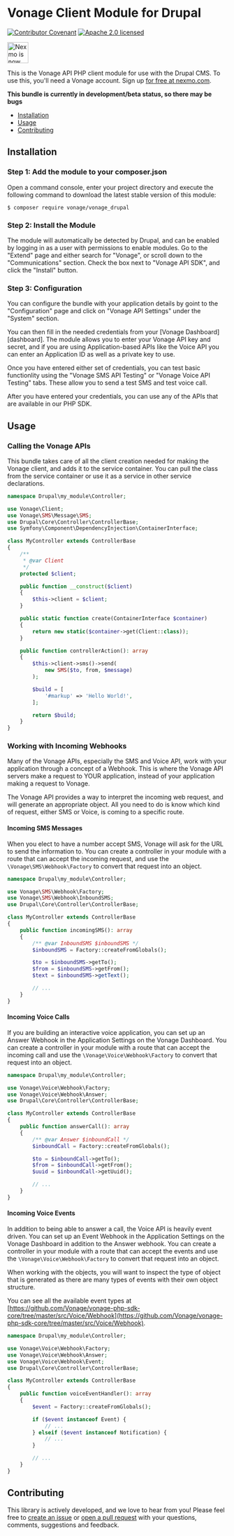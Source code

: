 # Vonage Client Module for Drupal
[![Contributor Covenant](https://img.shields.io/badge/Contributor%20Covenant-v2.0%20adopted-ff69b4.svg)](CODE_OF_CONDUCT.md)
[![Apache 2.0 licensed](https://img.shields.io/badge/license-Apache%202.0-blue.svg)](./LICENSE.txt)

<img src="https://developer.nexmo.com/assets/images/Vonage_Nexmo.svg" height="48px" alt="Nexmo is now known as Vonage" />

This is the Vonage API PHP client module for use with the Drupal CMS.
To use this, you'll need a Vonage account. Sign up [for free at nexmo.com][signup].

**This bundle is currently in development/beta status, so there may be bugs**

 * [Installation](#installation)
 * [Usage](#usage)
 * [Contributing](#contributing) 

## Installation

### Step 1: Add the module to your composer.json

Open a command console, enter your project directory and execute the
following command to download the latest stable version of this module:

```console
$ composer require vonage/vonage_drupal
```

### Step 2: Install the Module

The module will automatically be detected by Drupal, and can be enabled by
logging in as a user with permissions to enable modules. Go to the "Extend"
page and either search for "Vonage", or scroll down to the "Communications"
section. Check the box next to "Vonage API SDK", and click the "Install"
button.

### Step 3: Configuration

You can configure the bundle with your application details by goint to the 
"Configuration" page and click on "Vonage API Settings" under the "System"
section.

You can then fill in the needed credentials from your [Vonage Dashboard][dashboard].
The module allows you to enter your Vonage API key and secret, and if you are
using Application-based APIs like the Voice API you can enter an Application ID
as well as a private key to use.

Once you have entered either set of credentials, you can test basic
functionlity using the "Vonage SMS API Testing" or "Vonage Voice API Testing"
tabs. These allow you to send a test SMS and test voice call.

After you have entered your credentials, you can use any of the APIs that
are available in our PHP SDK. 

## Usage

### Calling the Vonage APIs

This bundle takes care of all the client creation needed for making the Vonage
client, and adds it to the service container. You can pull the class from the
service container or use it as a service in other service declarations.

```php
namespace Drupal\my_module\Controller;

use Vonage\Client;
use Vonage\SMS\Message\SMS;
use Drupal\Core\Controller\ControllerBase;
use Symfony\Component\DependencyInjection\ContainerInterface;

class MyController extends ControllerBase
{
    /**
     * @var Client
     */
    protected $client;

    public function __construct($client)
    {
        $this->client = $client;
    }

    public static function create(ContainerInterface $container)
    {
        return new static($container->get(Client::class));
    }

    public function controllerAction(): array
    {
        $this->client->sms()->send(
            new SMS($to, from, $message)
        );

        $build = [
            '#markup' => 'Hello World!',
        ];

        return $build;
    }
}
```

### Working with Incoming Webhooks

Many of the Vonage APIs, especially the SMS and Voice API, work with your
application through a concept of a Webhook. This is where the Vonage API
servers make a request to YOUR application, instead of your application
making a request to Vonage.

The Vonage API provides a way to interpret the incoming web request, and will
generate an appropriate object. All you need to do is know which kind of
request, either SMS or Voice, is coming to a specific route.

#### Incoming SMS Messages

When you elect to have a number accept SMS, Vonage will ask for the URL to send
the information to. You can create a controller in your module with a route
that can accept the incoming request, and use the `\Vonage\SMS\Webhook\Factory`
to convert that request into an object.

```php
namespace Drupal\my_module\Controller;

use Vonage\SMS\Webhook\Factory;
use Vonage\SMS\Webhook\InboundSMS;
use Drupal\Core\Controller\ControllerBase;

class MyController extends ControllerBase
{
    public function incomingSMS(): array
    {
        /** @var InboundSMS $inboundSMS */
        $inboundSMS = Factory::createFromGlobals();

        $to = $inboundSMS->getTo();
        $from = $inboundSMS->getFrom();
        $text = $inboundSMS->getText();

        // ...
    }
}
```

#### Incoming Voice Calls

If you are building an interactive voice application, you can set up an Answer
Webhook in the Application Settings on the Vonage Dashboard. You can create a
controller in your module with a route that can accept the incoming call and
use the `\Vonage\Voice\Webhook\Factory` to convert that request into an object.

```php
namespace Drupal\my_module\Controller;

use Vonage\Voice\Webhook\Factory;
use Vonage\Voice\Webhook\Answer;
use Drupal\Core\Controller\ControllerBase;

class MyController extends ControllerBase
{
    public function answerCall(): array
    {
        /** @var Answer $inboundCall */
        $inboundCall = Factory::createFromGlobals();

        $to = $inboundCall->getTo();
        $from = $inboundCall->getFrom();
        $uuid = $inboundCall->getUuid();

        // ...
    }
}
```

#### Incoming Voice Events

In addition to being able to answer a call, the Voice API is heavily event
driven. You can set up an Event Webhook in the Application Settings on the
Vonage Dashboard in addition to the Answer webhook. You can create a
controller in your module with a route that can accept the events and use the
`\Vonage\Voice\Webhook\Factory` to convert that request into an object.

When working with the objects, you will want to inspect the type of object
that is generated as there are many types of events with their own object
structure.

You can see all the available event types at [https://github.com/Vonage/vonage-php-sdk-core/tree/master/src/Voice/Webhook](https://github.com/Vonage/vonage-php-sdk-core/tree/master/src/Voice/Webhook).

```php
namespace Drupal\my_module\Controller;

use Vonage\Voice\Webhook\Factory;
use Vonage\Voice\Webhook\Answer;
use Vonage\Voice\Webhook\Event;
use Drupal\Core\Controller\ControllerBase;

class MyController extends ControllerBase
{
    public function voiceEventHandler(): array
    {
        $event = Factory::createFromGlobals();

        if ($event instanceof Event) {
            // ...
        } elseif ($event instanceof Notification) {
            // ...
        }

        // ...
    }
}
```

## Contributing

This library is actively developed, and we love to hear from you! Please feel free to [create an issue][issues] or [open a pull request][pulls] with your questions, comments, suggestions and feedback.

[signup]: https://dashboard.nexmo.com/sign-up?utm_source=DEV_REL&utm_medium=github&utm_campaign=php-drupal-module
[issues]: https://github.com/nexmo/vonage-php-drupal-module/issues
[pulls]: https://github.com/nexmo/vonage-php-drupal-module/pulls
